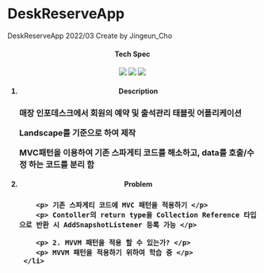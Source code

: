 # DeskReserveApp
DeskReserveApp
2022/03
Create by Jingeun_Cho

<h4 align="center"> Tech Spec <h4>
<p align="center">
  <img src="https://img.shields.io/badge/Android-3DDC84?style=for-the-badge&logoColor=white&logo=android">
  <img src="https://img.shields.io/badge/Kotlin-7F52FF?style=for-the-badge&logoColor=white&logo=kotlin">
  <img src="https://img.shields.io/badge/Firebase-FFCA28?style=for-the-badge&logoColor=white&logo=firebase">
</p>
  
  
  
<ol>
  <li>
      <h4 align="center"> Description <h3>
      <p"> 매장 인포데스크에서 회원의 예약 및 출석관리 태블릿 어플리케이션 </p>
      <p> Landscape를 기준으로 하여 제작 </p>
      <p> MVC패턴을 이용하여 기존 스파게티 코드를 해소하고, data를 호출/수정 하는 코드를 분리 함</p>
  </li>
     <li>
         <h4 align="center"> Problem <h3>

        <p> 기존 스파게티 코드에 MVC 패턴을 적용하기 </p> 
        <p> Contoller의 return type을 Collection Reference 타입으로 반환 시 AddSnapshotListener 등록 가능 </p>

        <p> 2. MVVM 패턴을 적용 할 수 있는가? </p> 
        <p> MVVM 패턴을 적용하기 위하여 학습 중 </p>
     </li>
</ol>

<br/>

